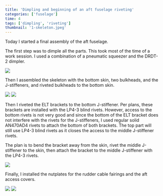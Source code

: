```yaml
---
title: 'Dimpling and beginning of an aft fuselage riveting'
categories: ['fuselage']
time: 4
tags: ['dimpling', 'riveting']
thumbnail: '1-skeleton.jpeg'
---
```


Today I started a final assembly of the aft fuselage.

<!-- more -->

The first step was to dimple all the parts. This took most of the time of a work session. I used a combination of a pneumatic squeezer and the DRDT-2 dimpler.

![](0-bottom-skin-dimpled.jpeg)

Then I assembled the skeleton with the bottom skin, two bulkheads, and the J-stiffeners, and riveted bulkheads to the bottom skin.

![](1-skeleton.jpeg)
![](2-riveted-bulkheads.jpeg)

Then I riveted the ELT brackets to the bottom J-stiffener. Per plans, these brackets are installed with the LP4-3 blind rivets. However, access to the bottom rivets is not very good and since the bottom of the ELT bracket does not interfere with the rivets for the J-stiffeners, I used regular solid AN470AD4 rivets to attach the bottom of both brackets. The top part will still use LP4-3 blind rivets as it closes the access to the middle J-stiffener rivets.

The plan is to bend the bracket away from the skin, rivet the middle J-stiffener to the skin, then attach the bracket to the middle J-stiffener with the LP4-3 rivets.

![](3-riveted-elt-bracket.jpeg)

Finally, I installed the nutplates for the rudder cable fairings and the aft access covers.

![](4-nutplates-for-the-fairings.jpeg)
![](5-nutplates-for-covers.jpeg)